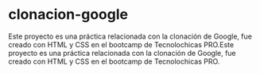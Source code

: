 # clonacion-google
Este proyecto es una práctica relacionada con la clonación de Google, fue creado con HTML y CSS en el bootcamp de Tecnolochicas PRO.Este proyecto es una práctica relacionada con la clonación de Google, fue creado con HTML y CSS en el bootcamp de Tecnolochicas PRO.

